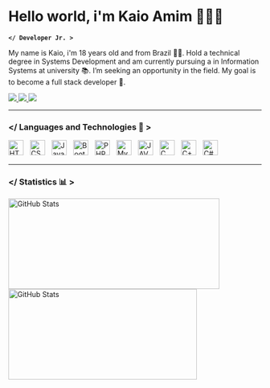 # Hello world, i'm Kaio Amim 👩🏻‍💻

**`</ Developer Jr. >`**

My name is Kaio, i'm 18 years old and from Brazil 🧑🏻. Hold a technical degree in Systems Development and am currently pursuing a in Information Systems at university 📚. I’m seeking an opportunity in the field. My goal is to become a full stack developer 💼.

<p align="left">
    <a href="https://www.instagram.com/KaioAmim_">
        <img 
            src="https://custom-icon-badges.demolab.com/badge/-INSTAGRAM-F25278?style=for-the-badge&logo=instagram&logoColor=white"
        />
    </a>
    <a href="https://www.linkedin.com/in/kaio-amim">
        <img 
            src="https://custom-icon-badges.demolab.com/badge/-LINKEDIN-1155ba?style=for-the-badge&logo=linkein&logoColor=white"
        />
    </a> 
    <a href="">
        <img
            src="https://custom-icon-badges.demolab.com/badge/-WEBSITE-black?style=for-the-badge&logo=code&logoColor=white"
        />
    </a>
</p>

---

###  </ Languages ​​and Technologies 🤖 >

<img 
    align="left" 
    alt="HTML"
    title="HTML" 
    width="30px" 
    style="padding-right: 10px;" 
    src="https://cdn.jsdelivr.net/gh/devicons/devicon@latest/icons/html5/html5-original.svg" 
/>
<img 
    align="left" 
    alt="CSS" 
    title="CSS"
    width="30px" 
    style="padding-right: 10px;" 
    src="https://cdn.jsdelivr.net/gh/devicons/devicon@latest/icons/css3/css3-original.svg" 
/>
<img 
    align="left" 
    alt="JavaScript" 
    title="JavaScript"
    width="30px" 
    style="padding-right: 10px;" 
    src="https://cdn.jsdelivr.net/gh/devicons/devicon@latest/icons/javascript/javascript-original.svg" 
/>
<img 
    align="left" 
    alt="Bootstrap"
    title="Bootstrap" 
    width="30px" 
    style="padding-right: 10px;" 
    src="https://cdn.jsdelivr.net/gh/devicons/devicon@latest/icons/bootstrap/bootstrap-original.svg" 
/>
<img 
    align="left" 
    alt="PHP" 
    title="PHP"
    width="30px" 
    style="padding-right: 10px;" 
    src="https://cdn.jsdelivr.net/gh/devicons/devicon@latest/icons/php/php-original.svg" 
/>
<img 
    align="left" 
    alt="MySQL" 
    title="MySQL"
    width="30px" 
    style="padding-right: 10px;" 
    src="https://cdn.jsdelivr.net/gh/devicons/devicon@latest/icons/mysql/mysql-original.svg" 
/>
<img 
    align="left" 
    alt="JAVA" 
    title="JAVA"
    width="30px" 
    style="padding-right: 10px;" 
    src="https://cdn.jsdelivr.net/gh/devicons/devicon@latest/icons/java/java-original.svg" 
/>
<img 
    align="left" 
    alt="C" 
    title="C"
    width="30px" 
    style="padding-right: 10px;" 
    src="https://cdn.jsdelivr.net/gh/devicons/devicon@latest/icons/c/c-original.svg" 
/>
<img 
    align="left" 
    alt="C++" 
    title="C++"
    width="30px" 
    style="padding-right: 10px;" 
    src="https://cdn.jsdelivr.net/gh/devicons/devicon@latest/icons/cplusplus/cplusplus-original.svg" 
/>
<img 
    align="left" 
    alt="C#" 
    title="C#"
    width="30px" 
    style="padding-right: 10px;" 
    src="https://cdn.jsdelivr.net/gh/devicons/devicon@latest/icons/csharp/csharp-original.svg" 
/>

<br/>
<br/>

---

###  </ Statistics 📊 >

<p>
  <img 
    align="left" 
    alt="GitHub Stats" 
    height="180"
    width="420"
    style="padding-right: 10px;" 
    src="https://github-readme-stats.vercel.app/api?username=KaioAmim&show_icons=true&theme=tokyonight&include_all_commits=true&locale=en-us" 
  />
    <img 
      align="left" 
      alt="GitHub Stats" 
      height="180" 
      width="375"
      src="https://github-readme-stats.vercel.app/api/top-langs/?username=KaioAmim&theme=tokyonight&layout=compact&custom_title=technology&langs_count=8" 
  />

</p>
